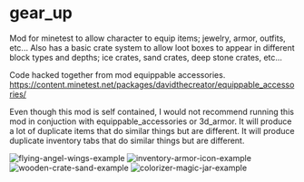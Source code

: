 # gear_up

Mod for minetest to allow character to equip items; jewelry, armor, outfits, etc... Also has a basic crate system to allow loot boxes to appear in different block types and depths; ice crates, sand crates, deep stone crates, etc...

Code hacked together from mod equippable accessories. https://content.minetest.net/packages/davidthecreator/equippable_accessories/

Even though this mod is self contained, I would not recommend running this mod in conjuction with equippable_accessories or 3d_armor. It will produce a lot of duplicate items that do similar things but are different. It will produce duplicate inventory tabs that do similar things but are different.


![flying-angel-wings-example](https://random-wizard.github.io/gear-up/assets/flying-angel-wings-example.jpg)
![inventory-armor-icon-example](https://random-wizard.github.io/gear-up/assets/inventory-armor-icon-example.jpg)
![wooden-crate-sand-example](https://random-wizard.github.io/gear-up/assets/wooden-crate-sand-example.jpg)
![colorizer-magic-jar-example](https://random-wizard.github.io/gear-up/assets/colorizer-magic-jar-example.jpg)
